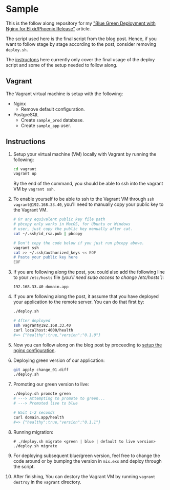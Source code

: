 # Sample

This is the follow along repository for my ["Blue Green Deployment with Nginx for Elixir/Phoenix Release"][0] article.

The script used here is the final script from the blog post. Hence, if you want to follow stage by stage according to the post, consider removing `deploy.sh`.

The [instructons](#instructions) here currently only cover the final usage of
the deploy script and some of the setup needed to follow along.

## Vagrant

The Vagrant virtual machine is setup with the following:

- Nginx
  - Remove default configuration.
- PostgreSQL
  - Create `sample_prod` database.
  - Create `sample_app` user.

## Instructions

1. Setup your virtual machine (VM) locally with Vagrant by running the following:

    ```bash
    cd vagrant
    vagrant up
    ```

    By the end of the command, you should be able to ssh into the vagrant VM by
`vagrant ssh`.

2. To enable yourself to be able to ssh to the Vagrant VM through `ssh vagrant@192.168.33.40`, you'll need to manually copy your public key to the
   Vagrant VM.

    ```bash
    # Or any equivalent public key file path
    # pbcopy only works in MacOS, for Ubuntu or Windows
    # user, just copy the public key manually after cat.
    cat ~/.ssh/id_rsa.pub | pbcopy

    # Don't copy the code below if you just run pbcopy above.
    vagrant ssh
    cat >> ~/.ssh/authorized_keys << EOF
    # Paste your public key here
    EOF
    ```

3. If you are following along the post, you could also add the following
   line to your `/etc/hosts` file _(you'll need sudo access to change
   /etc/hosts`)_:

    ```
    192.168.33.40 domain.app
    ```

4. If you are following along the post, it assume that you have deployed
   your application to the remote server. You can do that first by:

    ```bash
    ./deploy.sh

    # After deployed
    ssh vagrant@192.168.33.40
    curl localhost:4000/health
    #=> {"healthy":true,"version":"0.1.0"}
    ```

5. Now you can follow along on the blog post by proceeding to [setup the nginx
   configuration][1].

6. Deploying green version of our application:

    ```bash
    git apply change_01.diff
    ./deploy.sh
    ```

7. Promoting our green version to live:

    ```bash
    ./deploy.sh promote green
    # ---> Attempting to promote to green...
    # ---> Promoted live to blue

    # Wait 1-2 seconds
    curl domain.app/health
    #=> {"healthy":true,"version":"0.1.1"}
    ```

8. Running migration:

    ```
    # ./deploy.sh migrate <green | blue | default to live version>
    ./deploy.sh migrate
    ```

9. For deploying subsequent blue/green version, feel free to change the code
   around or by bumping the version in `mix.exs` and deploy through the script.

10. After finishing, You can destory the Vagrant VM by running `vagrant destroy` in the `vagrant`
    directory.

[0]: https://kaiwern.com/posts/2021/05/15/blue-green-deployment-with-nginx-for-elixir-phoenix-release/
[1]: https://kaiwern.com/posts/2021/05/15/blue-green-deployment-with-nginx-for-elixir-phoenix-release/#setting-up-nginx

